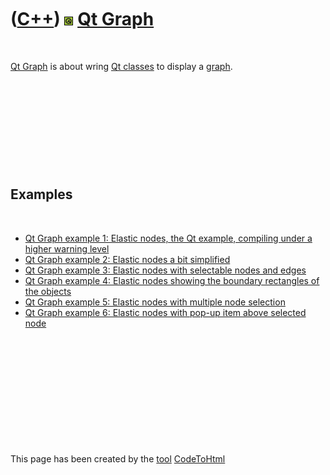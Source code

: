 



 

 

 

 

 

([C++](Cpp.md)) ![Qt](PicQt.png) [Qt Graph](CppQtGraph.md)
============================================================

 

[Qt Graph](CppQtGraph.md) is about wring [Qt classes](CppQtClass.md)
to display a [graph](CppGraph.md).

 

 

 

 

 

Examples
--------

 

-   [Qt Graph example 1: Elastic nodes, the Qt example, compiling under
    a higher warning level](CppQtGraphExample1.md)
-   [Qt Graph example 2: Elastic nodes a bit
    simplified](CppQtGraphExample2.md)
-   [Qt Graph example 3: Elastic nodes with selectable nodes and
    edges](CppQtGraphExample3.md)
-   [Qt Graph example 4: Elastic nodes showing the boundary rectangles
    of the objects](CppQtGraphExample4.md)
-   [Qt Graph example 5: Elastic nodes with multiple node
    selection](CppQtGraphExample5.md)
-   [Qt Graph example 6: Elastic nodes with pop-up item above selected
    node](CppQtGraphExample6.md)

 

 

 

 

 





 




This page has been created by the [tool](Tools.md)
[CodeToHtml](ToolCodeToHtml.md)
